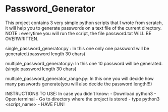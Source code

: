 # Password_Generator
This project contains 3 very simple python scripts that I wrote from scratch,
it will help you to generate passwords on a text file of the current directory.
NOTE : everytime you will run the script, the file password.txt WILL BE OVERWRITTEN.


single_password_generator.py :
        In this one only one password will be generated.(password length 30 chars)

multiple_password_generator.py:
        In this one 10 password will be generated.(single password length 30 chars)

multiple_password_generator_range.py:
        In this one you will decide how many passwords generate(you will also decide the password length!!!)

INSTRUCTIONS TO USE:
        In case you didn't know:
                - Download python3
                - Open terminal
                - Go to directory where the project is stored
                - type python3 <script_name>
                - HAVE FUN!

